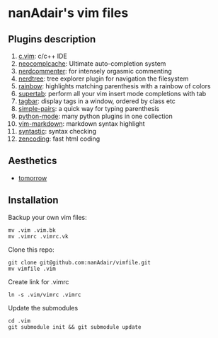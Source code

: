 nanAdair's vim files
====================
## Plugins description ##

1. [c.vim](https://github.com/vim-scripts/c.vim): c/c++ IDE
2. [neocomplcache](https://github.com/Shougo/neocomplcache): Ultimate auto-completion system
3. [nerdcommenter](https://github.com/scrooloose/nerdcommenter): for intensely orgasmic commenting
4. [nerdtree](https://github.com/scrooloose/nerdtree): tree explorer plugin for navigation the filesystem
5. [rainbow](https://github.com/kien/rainbow_parentheses.vim): highlights matching parenthesis with a rainbow of colors
6. [supertab](https://github.com/ervandew/supertab): perform all your vim insert mode completions with tab 
7. [tagbar](https://github.com/majutsushi/tagbar): display tags in a window, ordered by class etc
8. [simple-pairs](https://github.com/vim-scripts/simple-pairs): a quick way for
   typing parenthesis
9. [python-mode](https://github.com/klen/python-mode): many python plugins in
   one collection
10. [vim-markdown](https://github.com/tpope/vim-markdown): markdown syntax highlight
11. [syntastic](https://github.com/scrooloose/syntastic): syntax checking
12. [zencoding](https://github.com/mattn/emmet-vim): fast html coding

## Aesthetics ##

* [tomorrow](https://github.com/ChrisKempson/Tomorrow-Theme/tree/master/Vim)

## Installation ##

Backup your own vim files:  

    mv .vim .vim.bk
    mv .vimrc .vimrc.vk

Clone this repo:  

    git clone git@github.com:nanAdair/vimfile.git
    mv vimfile .vim

Create link for .vimrc  

    ln -s .vim/vimrc .vimrc
    
Update the submodules  
    
    cd .vim
    git submodule init && git submodule update

